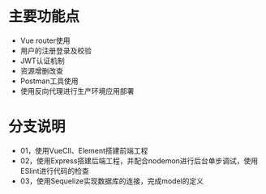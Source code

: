 # 主要功能点
* Vue router使用
* 用户的注册登录及校验
* JWT认证机制
* 资源增删改查
* Postman工具使用
* 使用反向代理进行生产环境应用部署

# 分支说明
* 01，使用VueClI、Element搭建前端工程
* 02，使用Express搭建后端工程，并配合nodemon进行后台单步调试，使用ESlint进行代码的检查
* 03，使用Sequelize实现数据库的连接，完成model的定义
